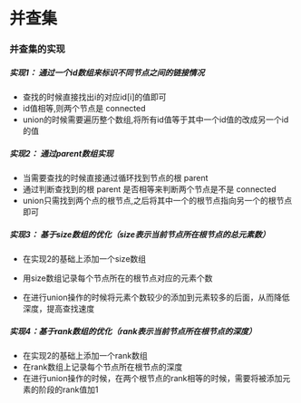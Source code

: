 # 并查集

### 并查集的实现

##### 实现1： 通过一个id数组来标识不同节点之间的链接情况
  - 查找的时候直接找出i的对应id[i]的值即可
  - id值相等,则两个节点是 connected
  - union的时候需要遍历整个数组,将所有id值等于其中一个id值的改成另一个id的值

##### 实现2： 通过parent数组实现
  - 当需要查找的时候直接通过循环找到节点的根 parent
  - 通过判断查找到的根 parent 是否相等来判断两个节点是不是 connected
  - union只需找到两个点的根节点,之后将其中一个的根节点指向另一个的根节点即可

##### 实现3： 基于size数组的优化（size表示当前节点所在根节点的总元素数）

- 在实现2的基础上添加一个size数组


- 用size数组记录每个节点所在的根节点对应的元素个数
- 在进行union操作的时候将元素个数较少的添加到元素较多的后面，从而降低深度，提高查找速度

##### 实现4：基于rank数组的优化（rank表示当前节点所在根节点的深度）

- 在实现2的基础上添加一个rank数组
- 在rank数组上记录每个节点所在根节点的深度
- 在进行union操作的时候，在两个根节点的rank相等的时候，需要将被添加元素的阶段的rank值加1